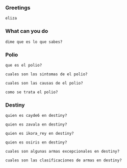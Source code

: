 ### Greetings

```
eliza
```

### What can  you do

```
dime que es lo que sabes?
```

### Polio

```
que es el polio?
```


```
cuales son los sintomas de el polio?
```


```
cuales son las causas de el polio?
```


```
como se trata el polio?
```

### Destiny

```
quien es cayde6 en destiny?
```


```
quien es zavala en destiny?
```


```
quien es ikora_rey en destiny?
```


```
quien es osiris en destiny?
```


```
cuales son algunas armas excepcionales en destiny?
```

```
cuales son las clasificaciones de armas en destiny?
```

```

```